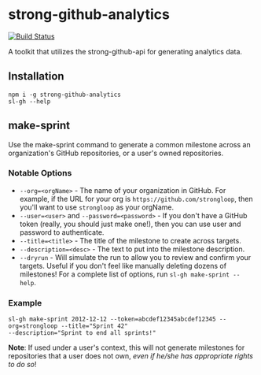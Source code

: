 # strong-github-analytics

[![Build Status](https://travis-ci.org/strongloop/strong-github-analytics.svg?branch=master)](https://travis-ci.org/strongloop/strong-github-analytics)

A toolkit that utilizes the strong-github-api for generating analytics data.

## Installation

```
npm i -g strong-github-analytics
sl-gh --help
```

## make-sprint

Use the make-sprint command to generate a common milestone across an
organization's GitHub repositories, or a user's owned repositories.

### Notable Options
- `--org=<orgName>` - The name of your organization in GitHub. For example, if
the URL for your org is `https://github.com/strongloop`, then you'll want to
use `strongloop` as your orgName.
- `--user=<user>` and `--password=<password>` - If you don't have a GitHub token
(really, you should just make one!), then you can use user and password to
authenticate.
- `--title=<title>` - The title of the milestone to create across targets.
- `--description=<desc>` - The text to put into the milestone description.
- `--dryrun` - Will simulate the run to allow you to review and confirm your
targets. Useful if you don't feel like manually deleting dozens of milestones!
For a complete list of options, run `sl-gh make-sprint --help`.

### Example
```
sl-gh make-sprint 2012-12-12 --token=abcdef12345abcdef12345 --org=strongloop --title="Sprint 42"
--description="Sprint to end all sprints!"
```

**Note**: If used under a user's context, this will not generate milestones
for repositories that a user does not own, _even if he/she has appropriate
rights to do so_!
